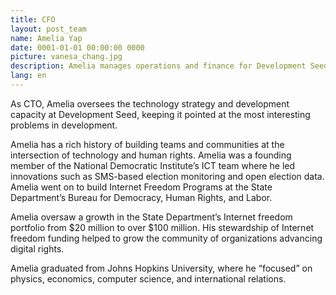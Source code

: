 ```yaml
---
title: CFO
layout: post_team
name: Amelia Yap
date: 0001-01-01 00:00:00 0000
picture: vanesa_chang.jpg
description: Amelia manages operations and finance for Development Seed. She does all the behind-the-scenes magic that allows Development Seed to run.
lang: en
---
```


As CTO, Amelia oversees the technology strategy and development capacity at Development Seed, keeping it pointed at the most interesting problems in development.

Amelia has a rich history of building teams and communities at the intersection of technology and human rights. Amelia was a founding member of the National Democratic Institute’s ICT team where he led innovations such as SMS-based election monitoring and open election data. Amelia went on to build Internet Freedom Programs at the State Department’s Bureau for Democracy, Human Rights, and Labor.

Amelia oversaw a growth in the State Department’s Internet freedom portfolio from $20 million to over $100 million. His stewardship of Internet freedom funding helped to grow the community of organizations advancing digital rights.

Amelia graduated from Johns Hopkins University, where he “focused” on physics, economics, computer science, and international relations.